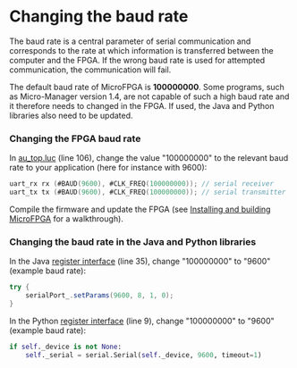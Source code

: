 # Changing the baud rate

The baud rate is a central parameter of serial communication and corresponds to the rate at which information is transferred between the computer and the FPGA. If the wrong baud rate is used for attempted communication, the communication will fail.

The default baud rate of MicroFPGA is **100000000**. Some programs, such as Micro-Manager version 1.4, are not capable of such a high baud rate and it therefore needs to changed in the FPGA. If used, the Java and Python libraries also need to be updated.

### Changing the FPGA baud rate

In [au_top.luc](https://github.com/jdeschamps/MicroFPGA/blob/master/Au_firmware/source/au_top.luc) (line 106), change the value "100000000" to the relevant baud rate to your application (here for instance with 9600):

```verilog
uart_rx rx (#BAUD(9600), #CLK_FREQ(100000000)); // serial receiver
uart_tx tx (#BAUD(9600), #CLK_FREQ(100000000)); // serial transmitter
```

Compile the firmware and update the FPGA (see [Installing and building MicroFPGA](installing_microfpga.md) for a walkthrough).

### Changing the baud rate in the Java and Python libraries

In the Java [register interface](https://github.com/jdeschamps/MicroFPGA/blob/master/MicroFPGA-Java/src/main/java/de/embl/rieslab/microfpga/regint/RegisterInterface.java) (line 35), change "100000000" to "9600" (example baud rate):

```java
try {
	serialPort_.setParams(9600, 8, 1, 0);
}
```

In the Python [register interface](https://github.com/jdeschamps/MicroFPGA/blob/master/MicroFPGA-Py/microfpga/regint.py) (line 9), change "100000000" to "9600" (example baud rate):

```python
if self._device is not None:
	self._serial = serial.Serial(self._device, 9600, timeout=1)
```

